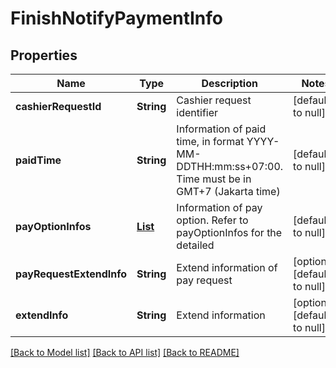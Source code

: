 # FinishNotifyPaymentInfo
## Properties

| Name | Type | Description | Notes |
|------------ | ------------- | ------------- | -------------|
| **cashierRequestId** | **String** | Cashier request identifier | [default to null] |
| **paidTime** | **String** | Information of paid time, in format YYYY-MM-DDTHH:mm:ss+07:00. Time must be in GMT+7 (Jakarta time) | [default to null] |
| **payOptionInfos** | [**List**](PayOptionInfo.md) | Information of pay option. Refer to payOptionInfos for the detailed | [default to null] |
| **payRequestExtendInfo** | **String** | Extend information of pay request | [optional] [default to null] |
| **extendInfo** | **String** | Extend information | [optional] [default to null] |

[[Back to Model list]](../README.md#documentation-for-models) [[Back to API list]](../README.md#documentation-for-api-endpoints) [[Back to README]](../README.md)

